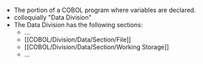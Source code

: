- The portion of a COBOL program where variables are declared.
- colloquially "Data Division"
- The Data Division has the following sections:
	- ...
	- [[COBOL/Division/Data/Section/File]]
	- [[COBOL/Division/Data/Section/Working Storage]]
	- ...